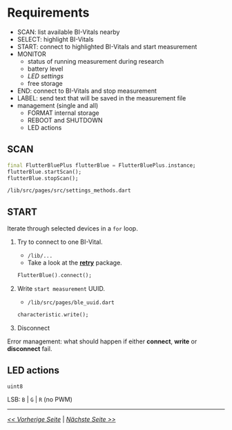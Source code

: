 # Requirements

- SCAN: list available BI-Vitals nearby
- SELECT: highlight BI-Vitals
- START: connect to highlighted BI-Vitals and start measurement
- MONITOR
  - status of running measurement during research
  - battery level
  - *LED settings*
  - free storage
- END: connect to BI-Vitals and stop measurement
- LABEL: send text that will be saved in the measurement file
- management (single and all)
  - FORMAT internal storage
  - REBOOT and SHUTDOWN
  - LED actions

## SCAN

```dart
final FlutterBluePlus flutterBlue = FlutterBluePlus.instance;
flutterBlue.startScan();
flutterBlue.stopScan();
```

`/lib/src/pages/src/settings_methods.dart`

## START

Iterate through selected devices in a `for` loop.

1. Try to connect to one BI-Vital.
   - `/lib/...`
   - Take a look at the [**retry**](https://pub.dev/packages/retry) package.

    ```dart
    FlutterBlue().connect();
    ```

2. Write `start measurement` UUID.
   - `/lib/src/pages/ble_uuid.dart`

    ```dart
    characteristic.write();
    ```

3. Disconnect

Error management: what should happen if either **connect**, **write** or **disconnect** fail.

## LED actions

`uint8`

LSB: `B` | `G` | `R` (no PWM)

---

[*<< Vorherige Seite*](my-first-flutter-app) | [*Nächste Seite >>*](miscellaneous)